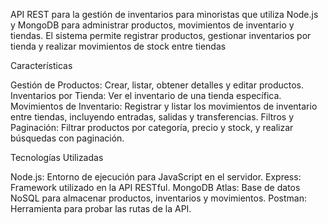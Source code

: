 API REST para la gestión de inventarios para minoristas que utiliza Node.js y MongoDB para administrar productos, movimientos de inventario y tiendas. 
El sistema permite registrar productos, gestionar inventarios por tienda y realizar movimientos de stock entre tiendas

Características

Gestión de Productos: Crear, listar, obtener detalles y editar productos.
Inventarios por Tienda: Ver el inventario de una tienda específica.
Movimientos de Inventario: Registrar y listar los movimientos de inventario entre tiendas, incluyendo entradas, salidas y transferencias.
Filtros y Paginación: Filtrar productos por categoría, precio y stock, y realizar búsquedas con paginación.

Tecnologías Utilizadas

Node.js: Entorno de ejecución para JavaScript en el servidor.
Express: Framework utilizado en la API RESTful.
MongoDB Atlas: Base de datos NoSQL para almacenar productos, inventarios y movimientos.
Postman: Herramienta para probar las rutas de la API.
